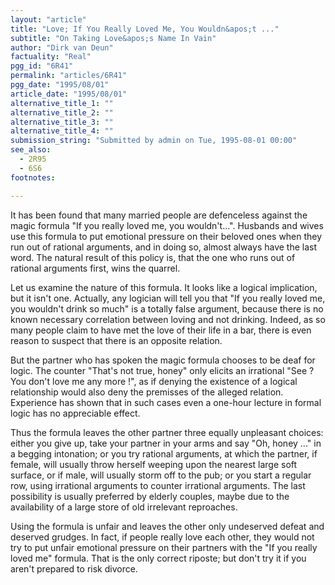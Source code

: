 ```yaml
---
layout: "article"
title: "Love; If You Really Loved Me, You Wouldn&apos;t ..."
subtitle: "On Taking Love&apos;s Name In Vain"
author: "Dirk van Deun"
factuality: "Real"
pgg_id: "6R41"
permalink: "articles/6R41"
pgg_date: "1995/08/01"
article_date: "1995/08/01"
alternative_title_1: ""
alternative_title_2: ""
alternative_title_3: ""
alternative_title_4: ""
submission_string: "Submitted by admin on Tue, 1995-08-01 00:00"
see_also:
  - 2R95
  - 6S6
footnotes: 

---
```

<div>
<p>It has been found that many married people are defenceless against the magic formula "If you really loved me, you wouldn't...". Husbands and wives use this formula to put emotional pressure on their beloved ones when they run out of rational arguments, and in doing so, almost always have the last word. The natural result of this policy is, that the one who runs out of rational arguments first, wins the quarrel.</p>
<p>Let us examine the nature of this formula. It looks like a logical implication, but it isn't one. Actually, any logician will tell you that "If you really loved me, you wouldn't drink so much" is a totally false argument, because there is no known necessary correlation between loving and not drinking. Indeed, as so many people claim to have met the love of their life in a bar, there is even reason to suspect that there is an opposite relation.</p>
<p>But the partner who has spoken the magic formula chooses to be deaf for logic. The counter "That's not true, honey" only elicits an irrational "See ? You don't love me any more !", as if denying the existence of a logical relationship would also deny the premisses of the alleged relation. Experience has shown that in such cases even a one-hour lecture in formal logic has no appreciable effect.</p>
<p>Thus the formula leaves the other partner three equally unpleasant choices: either you give up, take your partner in your arms and say "Oh, honey ..." in a begging intonation; or you try rational arguments, at which the partner, if female, will usually throw herself weeping upon the nearest large soft surface, or if male, will usually storm off to the pub; or you start a regular row, using irrational arguments to counter irrational arguments. The last possibility is usually preferred by elderly couples, maybe due to the availability of a large store of old irrelevant reproaches.</p>
<p>Using the formula is unfair and leaves the other only undeserved defeat and deserved grudges. In fact, if people really love each other, they would not try to put unfair emotional pressure on their partners with the "If you really loved me" formula. That is the only correct riposte; but don't try it if you aren't prepared to risk divorce.</p>
</div>
